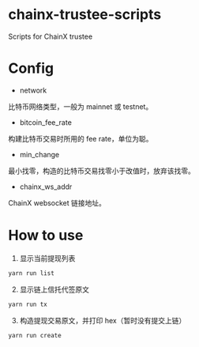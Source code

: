 # chainx-trustee-scripts

Scripts for ChainX trustee

# Config

- network

比特币网络类型，一般为 mainnet 或 testnet。

- bitcoin_fee_rate

构建比特币交易时所用的 fee rate，单位为聪。

- min_change

最小找零，构造的比特币交易找零小于改值时，放弃该找零。

- chainx_ws_addr

ChainX websocket 链接地址。

# How to use

1. 显示当前提现列表

```javascript
yarn run list
```

2. 显示链上信托代签原文

```javascript
yarn run tx
```

3. 构造提现交易原文，并打印 hex（暂时没有提交上链）

```javascript
yarn run create
```
